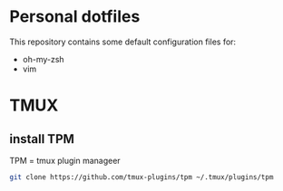 # Personal dotfiles

This repository contains some default configuration files for:

* oh-my-zsh
* vim

# TMUX

## install TPM

TPM = tmux plugin manageer

```sh
git clone https://github.com/tmux-plugins/tpm ~/.tmux/plugins/tpm
```
